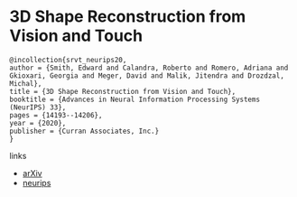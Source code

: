 # 3D Shape Reconstruction from Vision and Touch

```
@incollection{srvt_neurips20,
author = {Smith, Edward and Calandra, Roberto and Romero, Adriana and Gkioxari, Georgia and Meger, David and Malik, Jitendra and Drozdzal, Michal},
title = {3D Shape Reconstruction from Vision and Touch},
booktitle = {Advances in Neural Information Processing Systems (NeurIPS) 33},
pages = {14193--14206},
year = {2020},
publisher = {Curran Associates, Inc.}
}
```

links
- [arXiv](https://arxiv.org/abs/2007.03778)
- [neurips](https://papers.nips.cc//paper/2020/hash/a3842ed7b3d0fe3ac263bcabd2999790-Abstract.html)
